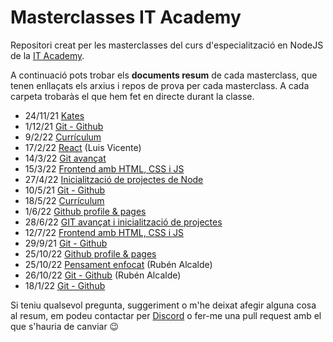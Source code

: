 # Masterclasses IT Academy

Repositori creat per les masterclasses del curs d'especialització en NodeJS de la [IT Academy](https://www.barcelonactiva.cat/es/itacademy). 

A continuació pots trobar els **documents resum** de cada masterclass, que tenen enllaçats els arxius i repos de prova per cada masterclass. A cada carpeta trobaràs el que hem fet en directe durant la classe.

- 24/11/21 [Kates](https://github.com/StratocasterO/masterclasses-it-academy/tree/master/2021_11_24%20katas)
- 1/12/21 [Git - Github](https://github.com/StratocasterO/masterclasses-it-academy/blob/master/2021_12_01%20git/git.md)
- 9/2/22 [Currículum](https://github.com/StratocasterO/masterclasses-it-academy/blob/master/2022_02_09%20curriculum/curriculum.md)
- 17/2/22 [React](https://github.com/StratocasterO/masterclasses-it-academy/blob/master/2022_02_17%20react/react.md) (Luis Vicente)
- 14/3/22 [Git avançat](https://github.com/StratocasterO/masterclasses-it-academy/blob/master/2022_03_14%20git%20avanzado/git2.md)
- 15/3/22 [Frontend amb HTML, CSS i JS](https://github.com/StratocasterO/masterclasses-it-academy/blob/master/2022_03_15%20frontend/frontend.md)
- 27/4/22 [Inicialització de projectes de Node](https://github.com/StratocasterO/masterclasses-it-academy/blob/master/2022_04_27%20npm%20init/inicialitzacio.md)
- 10/5/21 [Git - Github](https://github.com/StratocasterO/masterclasses-it-academy/blob/master/2022_05_10%20git/git.md)
- 18/5/22 [Currículum](https://github.com/StratocasterO/masterclasses-it-academy/blob/master/2022_05_18%20curriculum/curriculum.md)
- 1/6/22 [Github profile & pages](https://github.com/StratocasterO/masterclasses-it-academy/blob/master/2022_06_01%20github/github.md)
- 28/6/22 [GIT avançat i inicialització de projectes](https://github.com/StratocasterO/masterclasses-it-academy/blob/master/2022_06_28%20git%20%2B%20npm/git_npm.md)
- 12/7/22 [Frontend amb HTML, CSS i JS](https://github.com/StratocasterO/masterclasses-it-academy/blob/master/2022_07_12%20frontend/frontend.md)
- 29/9/21 [Git - Github](https://github.com/StratocasterO/masterclasses-it-academy/blob/master/2022_09_29%20git/git.md)
- 25/10/22 [Github profile & pages](https://github.com/StratocasterO/masterclasses-it-academy/blob/master/2022_06_01%20github/github.md)
- 25/10/22 [Pensament enfocat](https://github.com/StratocasterO/masterclasses-it-academy/blob/master/2022_10_25%20pensament/pensament.md) (Rubén Alcalde)
- 26/10/22 [Git - Github](https://github.com/StratocasterO/masterclasses-it-academy/blob/master/2022_10_26%20git/git.md) (Rubén Alcalde)
- 18/1/22 [Git - Github](https://github.com/StratocasterO/masterclasses-it-academy/blob/master/2023_01_18%20git/git.md)


Si teniu qualsevol pregunta, suggeriment o m'he deixat afegir alguna cosa al resum, em podeu contactar per [Discord](discordapp.com/users/Stratocaster_o#1117) o fer-me una pull request amb el que s'hauria de canviar 😉
